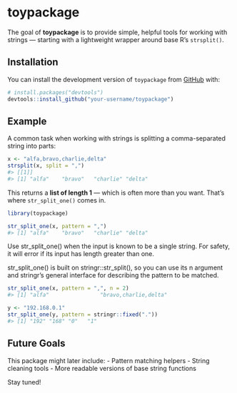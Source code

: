
<!-- README.md is generated from README.Rmd. Please edit that file -->

# toypackage

<!-- badges: start -->
<!-- badges: end -->

The goal of **toypackage** is to provide simple, helpful tools for
working with strings — starting with a lightweight wrapper around base
R’s `strsplit()`.

## Installation

You can install the development version of `toypackage` from
[GitHub](https://github.com) with:

``` r
# install.packages("devtools")
devtools::install_github("your-username/toypackage")
```

## Example

A common task when working with strings is splitting a comma-separated
string into parts:

``` r
x <- "alfa,bravo,charlie,delta"
strsplit(x, split = ",")
#> [[1]]
#> [1] "alfa"    "bravo"   "charlie" "delta"
```

This returns a **list of length 1** — which is often more than you want.
That’s where `str_split_one()` comes in.

``` r
library(toypackage)

str_split_one(x, pattern = ",")
#> [1] "alfa"    "bravo"   "charlie" "delta"
```

Use str_split_one() when the input is known to be a single string. For
safety, it will error if its input has length greater than one.

str_split_one() is built on stringr::str_split(), so you can use its n
argument and stringr’s general interface for describing the pattern to
be matched.

``` r
str_split_one(x, pattern = ",", n = 2)
#> [1] "alfa"                "bravo,charlie,delta"

y <- "192.168.0.1"
str_split_one(y, pattern = stringr::fixed("."))
#> [1] "192" "168" "0"   "1"
```

## Future Goals

This package might later include: - Pattern matching helpers - String
cleaning tools - More readable versions of base string functions

Stay tuned!
